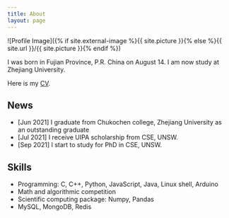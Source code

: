```yaml
---
title: About
layout: page
---
```

![Profile Image]({% if site.external-image %}{{ site.picture }}{% else %}{{ site.url }}/{{ site.picture }}{% endif %})

<p></p>
I was born in Fujian Province, P.R. China on August 14. I am now study at Zhejiang University.

<p>Here is my <a href="../files/cv.pdf">CV</a>.</p>

<h2>News</h2>

<ul>
	<li> [Jun 2021] I graduate from Chukochen college, Zhejiang University as an outstanding graduate</li>
	<li> [Jul 2021] I receive UIPA scholarship from CSE, UNSW.</li>
	<li> [Sep 2021] I start to study for PhD in CSE, UNSW.</li>
	<!-- <li><a href="https://github.com/">Lorem Lorem</a></li>
	<li><a href="https://github.com/">Ipsum Dolor</a></li>
	<li><a href="https://github.com/">Dolor Lorem</a></li> -->
</ul>

<h2>Skills</h2>

<ul class="skill-list">
	<li>Programming: C, C++, Python, JavaScript, Java, Linux shell, Arduino</li>
	<li>Math and algorithmic competition</li>
	<li>Scientific computing package: Numpy, Pandas</li>
	<li>MySQL, MongoDB, Redis</li>
</ul>

<script type="text/javascript" id="clustrmaps" src="//clustrmaps.com/map_v2.js?d=ury8RthMycIAOAK91EJSXjcq0zkFm-7hkSAKnJCLrB8&cl=ffffff&w=a"></script>

